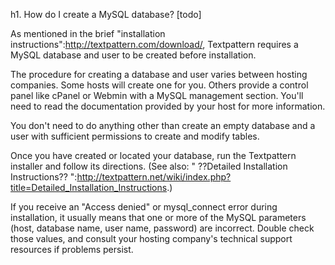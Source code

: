 h1. How do I create a MySQL database? [todo]

As mentioned in the brief "installation instructions":http://textpattern.com/download/, Textpattern requires a MySQL database and user to be created before installation.

The procedure for creating a database and user varies between hosting companies.  Some hosts will create one for you.  Others provide a control panel like cPanel or Webmin with a MySQL management section.  You'll need to read the documentation provided by your host for more information.

You don't need to do anything other than create an empty database and a user with sufficient permissions to create and modify tables.

Once you have created or located your database, run the Textpattern installer and follow its directions.  (See also: " ??Detailed Installation Instructions?? ":http://textpattern.net/wiki/index.php?title=Detailed_Installation_Instructions.)

If you receive an "Access denied" or mysql_connect error during installation, it usually means that one or more of the MySQL parameters (host, database name, user name, password) are incorrect.  Double check those values, and consult your hosting company's technical support resources if problems persist.
